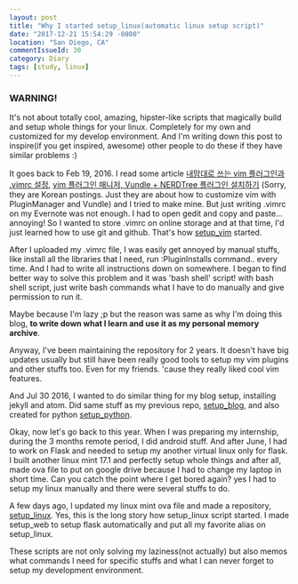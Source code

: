```yaml
---
layout: post
title: "Why I started setup_linux(automatic linux setup script)"
date: "2017-12-21 15:54:29 -0800"
location: "San Diego, CA"
commentIssueId: 30
category: Diary
tags: [study, linux]
---
```


<h3>WARNING!</h3>

It's not about totally cool, amazing, hipster-like scripts that magically build and setup whole things for your linux. Completely for my own and customized for my develop environment. And I'm writing down this post to inspire(if you get inspired, awesome) other people to do these if they have similar problems :)

It goes back to Feb 19, 2016. I read some article [내맘대로 쓰는 vim 플러그인과 .vimrc 설정](http://luckyyowu.tistory.com/308), [vim 플러그인 매니저, Vundle + NERDTree 플러그인 설치하기](https://ansuchan.com/install-vundle-and-nerdtree/) (Sorry, they are Korean postings. Just they are about how to customize vim with PluginManager and Vundle) and I tried to make mine. But just writing .vimrc on my Evernote was not enough. I had to open gedit and copy and paste... annoying! So I wanted to store .vimrc on online storage and at that time, I'd just learned how to use git and github. That's how [setup_vim](https://github.com/raacker/setup_vim) started.

After I uploaded my .vimrc file, I was easily get annoyed by manual stuffs, like install all the libraries that I need, run :PluginInstalls command.. every time. And I had to write all instructions down on somewhere. I began to find better way to solve this problem and it was 'bash shell' script! with bash shell script, just write bash commands what I have to do manually and give permission to run it.

Maybe because I'm lazy ;p but the reason was same as why I'm doing this blog, **to write down what I learn and use it as my personal memory archive**.

Anyway, I've been maintaining the repository for 2 years. It doesn't have big updates usually but still have been really good tools to setup my vim plugins and other stuffs too. Even for my friends. 'cause they really liked cool vim features.

And Jul 30 2016, I wanted to do similar thing for my blog setup, installing jekyll and atom. Did same stuff as my previous repo, [setup_blog](https://github.com/raacker/setup_blog), and also created for python [setup_python](https://github.com/raacker/setup_python).

Okay, now let's go back to this year. When I was preparing my internship, during the 3 months remote period, I did android stuff. And after June, I had to work on Flask and needed to setup my another virtual linux only for flask. I built another linux mint 17.1 and perfectly setup whole things and after all, made ova file to put on google drive because I had to change my laptop in short time. Can you catch the point where I get bored again? yes I had to setup my linux manually and there were several stuffs to do.

A few days ago, I updated my linux mint ova file and made a repository, [setup_linux](https://github.com/raacker/setup_linux). Yes, this is the long story how setup_linux script started. I made setup_web to setup flask automatically and put all my favorite alias on setup_linux.

These scripts are not only solving my laziness(not actually) but also memos what commands I need for specific stuffs and what I can never forget to setup my development environment.
